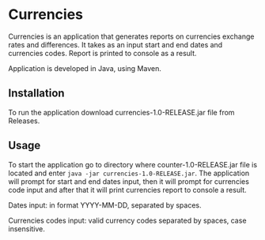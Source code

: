 # Currencies

Currencies is an application that generates reports on currencies exchange rates and differences. It takes as an 
input start and end dates and currencies codes. Report is printed to console as a result.

Application is developed in Java, using Maven.

## Installation

To run the application download currencies-1.0-RELEASE.jar file from Releases.

## Usage

To start the application go to directory where counter-1.0-RELEASE.jar file is located and enter `java -jar currencies-1.0-RELEASE.jar`. The application will prompt for start and end dates input, then it will prompt for currencies code 
input and after that it will print currencies report to console a result.

Dates input: in format YYYY-MM-DD, separated by spaces.

Currencies codes input: valid currency codes separated by spaces, case insensitive.

